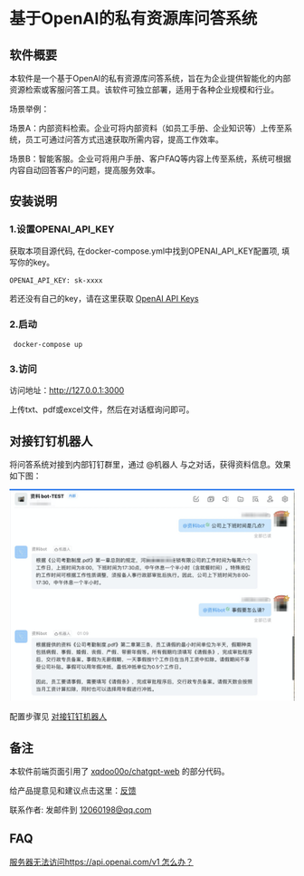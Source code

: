 # 基于OpenAI的私有资源库问答系统

## 软件概要

本软件是一个基于OpenAI的私有资源库问答系统，旨在为企业提供智能化的内部资源检索或客服问答工具。该软件可独立部署，适用于各种企业规模和行业。

场景举例：

场景A：内部资料检索。企业可将内部资料（如员工手册、企业知识等）上传至系统，员工可通过问答方式迅速获取所需内容，提高工作效率。

场景B：智能客服。企业可将用户手册、客户FAQ等内容上传至系统，系统可根据内容自动回答客户的问题，提高服务效率。

## 安装说明

### 1.设置OPENAI_API_KEY
获取本项目源代码, 在docker-compose.yml中找到OPENAI_API_KEY配置项, 填写你的key。
```
OPENAI_API_KEY: sk-xxxx
```
若还没有自己的key，请在这里获取 [OpenAI API Keys](https://platform.openai.com/account/api-keys)

### 2.启动

```
 docker-compose up
```

### 3.访问

访问地址：http://127.0.0.1:3000  

上传txt、pdf或excel文件，然后在对话框询问即可。


## 对接钉钉机器人
将问答系统对接到内部钉钉群里，通过 @机器人 与之对话，获得资料信息。效果如下图：

![图片](docs/imgs/dingtalk/10.png)

配置步骤见 [对接钉钉机器人](docs/dingtalk_integration_guide.md)


## 备注

本软件前端页面引用了 [xqdoo00o/chatgpt-web](https://github.com/xqdoo00o/chatgpt-web) 的部分代码。

给产品提意见和建议点击这里：<a href="https://support.qq.com/product/538086" target="_blank">反馈</a>

联系作者: 发邮件到 12060198@qq.com

## FAQ

[服务器无法访问https://api.openai.com/v1 怎么办？](docs/faq/openai_api_base.md)

 